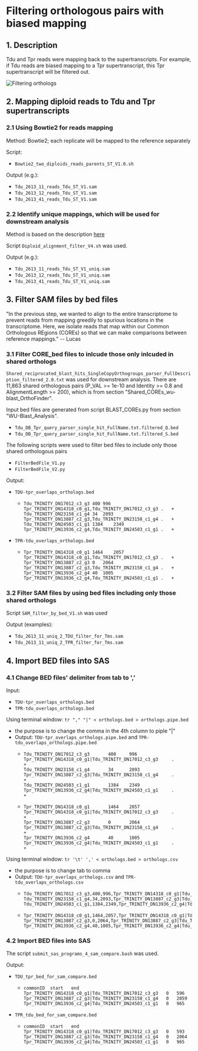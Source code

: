 # Filtering orthologous pairs with biased mapping
## 1. Description
Tdu and Tpr reads were mapping back to the supertranscripts. For example, if Tdu reads are biased mapping to a Tpr supertranscript, this Tpr supertranscript will be filtered out.

![Filtering orthologs](https://cdn1.imggmi.com/uploads/2019/11/1/a7814143cb5ebd1c8868877ba7a0d737-full.png)

## 2. Mapping diploid reads to Tdu and Tpr supertranscripts
### 2.1 Using Bowtie2 for reads mapping
Method: Bowtie2; each replicate will be mapped to the reference separately

Script:
  - `Bowtie2_two_diploids_reads_parents_ST_V1.0.sh`

Output (e.g.):
  - `Tdu_2613_11_reads_Tdu_ST_V1.sam`
  - `Tdu_2613_12_reads_Tdu_ST_V1.sam`
  - `Tdu_2613_41_reads_Tdu_ST_V1.sam`

### 2.2 Identify unique mappings, which will be used for downstream analysis
Method is based on the description [here](https://hbctraining.github.io/Intro-to-ChIPseq/lessons/03_align_and_filtering.html)

Script `Diploid_alignment_filter_V4.sh` was used.

Output (e.g.):
  - `Tdu_2613_11_reads_Tdu_ST_V1_uniq.sam`
  - `Tdu_2613_12_reads_Tdu_ST_V1_uniq.sam`
  - `Tdu_2613_41_reads_Tdu_ST_V1_uniq.sam`

## 3. Filter SAM files by bed files
"In the previous step, we wanted to align to the entire transcriptome to prevent reads from mapping greedily to spurious locations in the transcriptome. Here, we isolate reads that map within our Common Orthologous REgions (COREs) so that we can make comparisons between reference mappings." -- Lucas

### 3.1 Filter CORE_bed files to inlcude those only inlcuded in shared orthologs
`Shared_reciprocated_blast_hits_SingleCopyOrthogroups_parser_FullDescription_filtered_2.0.txt` was used for downstream analysis. There are 11,863 shared orthologous pairs (P_VAL >= 1e-10 and Identity >= 0.8 and AlignmentLength >= 200), which is from section "Shared_COREs_wu-blast_OrthoFinder".

Input bed files are generated from script BLAST_COREs.py from section "WU-Blast_Analysis".
  - `Tdu_DB_Tpr_query_parser_single_hit_FullName.txt.filtered_Q.bed`
  - `Tdu_DB_Tpr_query_parser_single_hit_FullName.txt.filtered_S.bed`

The following scripts were used to filter bed files to include only those shared orthologous pairs
  - `FilterBedFile_V1.py`
  - `FilterBedFile_V2.py`

Output:
  - `TDU-tpr_overlaps_orthologs.bed`
    - ```
      Tdu_TRINITY_DN17012_c3_g3	400	996	Tpr_TRINITY_DN14318_c0_g1,Tdu_TRINITY_DN17012_c3_g3	.	+
      Tdu_TRINITY_DN23158_c1_g4	34	2093	Tpr_TRINITY_DN13887_c2_g3,Tdu_TRINITY_DN23158_c1_g4	.	+
      Tdu_TRINITY_DN24503_c1_g1	1384	2349	Tpr_TRINITY_DN13936_c2_g4,Tdu_TRINITY_DN24503_c1_g1	.	+
      ```    
  - `TPR-tdu_overlaps_orthologs.bed`
    - ```
      Tpr_TRINITY_DN14318_c0_g1	1464	2057	Tpr_TRINITY_DN14318_c0_g1,Tdu_TRINITY_DN17012_c3_g3	.	+
      Tpr_TRINITY_DN13887_c2_g3	0	2064	Tpr_TRINITY_DN13887_c2_g3,Tdu_TRINITY_DN23158_c1_g4	.	+
      Tpr_TRINITY_DN13936_c2_g4	40	1005	Tpr_TRINITY_DN13936_c2_g4,Tdu_TRINITY_DN24503_c1_g1	.	+
      ```

### 3.2 Filter SAM files by using bed files including only those shared orthologs
Script `SAM_filter_by_bed_V1.sh` was used

Output (examples):
  - `Tdu_2613_11_uniq_2_TDU_filter_for_Tms.sam`
  - `Tdu_2613_11_uniq_2_TPR_filter_for_Tms.sam`

## 4. Import BED files into SAS
### 4.1 Change BED files' delimiter from tab to ','

Input:
  - `TDU-tpr_overlaps_orthologs.bed`
  - `TPR-tdu_overlaps_orthologs.bed`

Using terminal window: `tr "," "|" < orthologs.bed > orthologs.pipe.bed`
  - the purpose is to change the comma in the 4th column to piple "|"
  - Output: `TDU-tpr_overlaps_orthologs.pipe.bed` and `TPR-tdu_overlaps_orthologs.pipe.bed`
    - ```
      Tdu_TRINITY_DN17012_c3_g3       400     996     Tpr_TRINITY_DN14318_c0_g1|Tdu_TRINITY_DN17012_c3_g3     .       +
      Tdu_TRINITY_DN23158_c1_g4       34      2093    Tpr_TRINITY_DN13887_c2_g3|Tdu_TRINITY_DN23158_c1_g4     .       +
      Tdu_TRINITY_DN24503_c1_g1       1384    2349    Tpr_TRINITY_DN13936_c2_g4|Tdu_TRINITY_DN24503_c1_g1     .       +
      ```
    - ```
      Tpr_TRINITY_DN14318_c0_g1       1464    2057    Tpr_TRINITY_DN14318_c0_g1|Tdu_TRINITY_DN17012_c3_g3     .       +
      Tpr_TRINITY_DN13887_c2_g3       0       2064    Tpr_TRINITY_DN13887_c2_g3|Tdu_TRINITY_DN23158_c1_g4     .       +
      Tpr_TRINITY_DN13936_c2_g4       40      1005    Tpr_TRINITY_DN13936_c2_g4|Tdu_TRINITY_DN24503_c1_g1     .       +
      ```
      
Using terminal window: `tr '\t' ',' < orthologs.bed > orthologs.csv`
  - the purpose is to change tab to comma
  - Output: `TDU-tpr_overlaps_orthologs.csv` and `TPR-tdu_overlaps_orthologs.csv`
    - ```
      Tdu_TRINITY_DN17012_c3_g3,400,996,Tpr_TRINITY_DN14318_c0_g1|Tdu_TRINITY_DN17012_c3_g3,.,+
      Tdu_TRINITY_DN23158_c1_g4,34,2093,Tpr_TRINITY_DN13887_c2_g3|Tdu_TRINITY_DN23158_c1_g4,.,+
      Tdu_TRINITY_DN24503_c1_g1,1384,2349,Tpr_TRINITY_DN13936_c2_g4|Tdu_TRINITY_DN24503_c1_g1,.,+
      ```
    - ```
      Tpr_TRINITY_DN14318_c0_g1,1464,2057,Tpr_TRINITY_DN14318_c0_g1|Tdu_TRINITY_DN17012_c3_g3,.,+
      Tpr_TRINITY_DN13887_c2_g3,0,2064,Tpr_TRINITY_DN13887_c2_g3|Tdu_TRINITY_DN23158_c1_g4,.,+
      Tpr_TRINITY_DN13936_c2_g4,40,1005,Tpr_TRINITY_DN13936_c2_g4|Tdu_TRINITY_DN24503_c1_g1,.,+
      ```

### 4.2 Import BED files into SAS
The script `submit_sas_programs_4_sam_compare.bash` was used.

Output:
  - `TDU_tpr_bed_for_sam_compare.bed`
    - ```
      commonID	start	end
      Tpr_TRINITY_DN14318_c0_g1|Tdu_TRINITY_DN17012_c3_g3	0	596
      Tpr_TRINITY_DN13887_c2_g3|Tdu_TRINITY_DN23158_c1_g4	0	2059
      Tpr_TRINITY_DN13936_c2_g4|Tdu_TRINITY_DN24503_c1_g1	0	965
      ```
  - `TPR_tdu_bed_for_sam_compare.bed`
    - ```
      commonID	start	end
      Tpr_TRINITY_DN14318_c0_g1|Tdu_TRINITY_DN17012_c3_g3	0	593
      Tpr_TRINITY_DN13887_c2_g3|Tdu_TRINITY_DN23158_c1_g4	0	2064
      Tpr_TRINITY_DN13936_c2_g4|Tdu_TRINITY_DN24503_c1_g1	0	965
      ```













